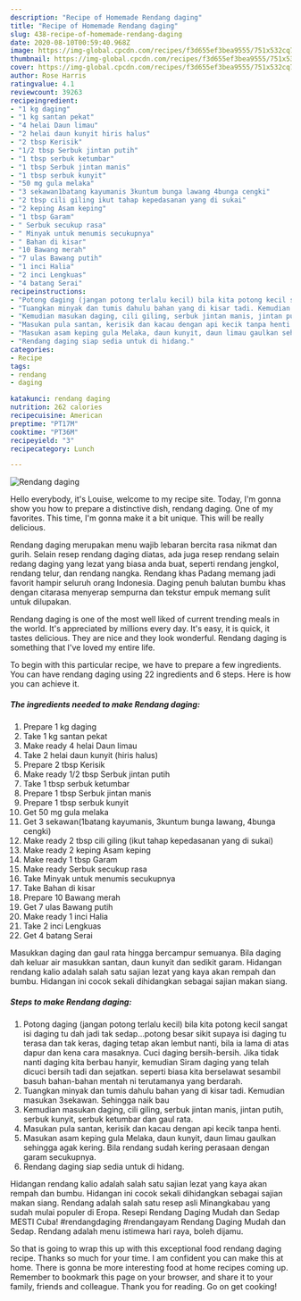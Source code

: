 ```yaml
---
description: "Recipe of Homemade Rendang daging"
title: "Recipe of Homemade Rendang daging"
slug: 438-recipe-of-homemade-rendang-daging
date: 2020-08-10T00:59:40.968Z
image: https://img-global.cpcdn.com/recipes/f3d655ef3bea9555/751x532cq70/rendang-daging-resipi-foto-utama.jpg
thumbnail: https://img-global.cpcdn.com/recipes/f3d655ef3bea9555/751x532cq70/rendang-daging-resipi-foto-utama.jpg
cover: https://img-global.cpcdn.com/recipes/f3d655ef3bea9555/751x532cq70/rendang-daging-resipi-foto-utama.jpg
author: Rose Harris
ratingvalue: 4.1
reviewcount: 39263
recipeingredient:
- "1 kg daging"
- "1 kg santan pekat"
- "4 helai Daun limau"
- "2 helai daun kunyit hiris halus"
- "2 tbsp Kerisik"
- "1/2 tbsp Serbuk jintan putih"
- "1 tbsp serbuk ketumbar"
- "1 tbsp Serbuk jintan manis"
- "1 tbsp serbuk kunyit"
- "50 mg gula melaka"
- "3 sekawan1batang kayumanis 3kuntum bunga lawang 4bunga cengki"
- "2 tbsp cili giling ikut tahap kepedasanan yang di sukai"
- "2 keping Asam keping"
- "1 tbsp Garam"
- " Serbuk secukup rasa"
- " Minyak untuk menumis secukupnya"
- " Bahan di kisar"
- "10 Bawang merah"
- "7 ulas Bawang putih"
- "1 inci Halia"
- "2 inci Lengkuas"
- "4 batang Serai"
recipeinstructions:
- "Potong daging (jangan potong terlalu kecil) bila kita potong kecil sangat isi daging tu dah jadi tak sedap...potong besar sikit supaya isi daging tu terasa dan tak keras, daging tetap akan lembut nanti, bila ia lama di atas dapur dan kena cara masaknya. Cuci daging bersih-bersih. Jika tidak nanti daging kita berbau hanyir, kemudian Siram daging yang telah dicuci bersih tadi dan sejatkan. seperti biasa kita berselawat sesambil basuh bahan-bahan mentah ni terutamanya yang berdarah."
- "Tuangkan minyak dan tumis dahulu bahan yang di kisar tadi. Kemudian masukan 3sekawan. Sehingga naik bau"
- "Kemudian masukan daging, cili giling, serbuk jintan manis, jintan putih, serbuk kunyit, serbuk ketumbar dan gaul rata."
- "Masukan pula santan, kerisik dan kacau dengan api kecik tanpa henti."
- "Masukan asam keping gula Melaka, daun kunyit, daun limau gaulkan sehingga agak kering. Bila rendang sudah kering perasaan dengan garam secukupnya."
- "Rendang daging siap sedia untuk di hidang."
categories:
- Recipe
tags:
- rendang
- daging

katakunci: rendang daging 
nutrition: 262 calories
recipecuisine: American
preptime: "PT17M"
cooktime: "PT36M"
recipeyield: "3"
recipecategory: Lunch

---
```



![Rendang daging](https://img-global.cpcdn.com/recipes/f3d655ef3bea9555/751x532cq70/rendang-daging-resipi-foto-utama.jpg)

Hello everybody, it's Louise, welcome to my recipe site. Today, I'm gonna show you how to prepare a distinctive dish, rendang daging. One of my favorites. This time, I'm gonna make it a bit unique. This will be really delicious.

Rendang daging merupakan menu wajib lebaran bercita rasa nikmat dan gurih. Selain resep rendang daging diatas, ada juga resep rendang selain redang daging yang lezat yang biasa anda buat, seperti rendang jengkol, rendang telur, dan rendang nangka. Rendang khas Padang memang jadi favorit hampir seluruh orang Indonesia. Daging penuh balutan bumbu khas dengan citarasa menyerap sempurna dan tekstur empuk memang sulit untuk dilupakan.

Rendang daging is one of the most well liked of current trending meals in the world. It's appreciated by millions every day. It's easy, it is quick, it tastes delicious. They are nice and they look wonderful. Rendang daging is something that I've loved my entire life.


To begin with this particular recipe, we have to prepare a few ingredients. You can have rendang daging using 22 ingredients and 6 steps. Here is how you can achieve it.

<!--inarticleads1-->

##### The ingredients needed to make Rendang daging:

1. Prepare 1 kg daging
1. Take 1 kg santan pekat
1. Make ready 4 helai Daun limau
1. Take 2 helai daun kunyit (hiris halus)
1. Prepare 2 tbsp Kerisik
1. Make ready 1/2 tbsp Serbuk jintan putih
1. Take 1 tbsp serbuk ketumbar
1. Prepare 1 tbsp Serbuk jintan manis
1. Prepare 1 tbsp serbuk kunyit
1. Get 50 mg gula melaka
1. Get 3 sekawan(1batang kayumanis, 3kuntum bunga lawang, 4bunga cengki)
1. Make ready 2 tbsp cili giling (ikut tahap kepedasanan yang di sukai)
1. Make ready 2 keping Asam keping
1. Make ready 1 tbsp Garam
1. Make ready  Serbuk secukup rasa
1. Take  Minyak untuk menumis secukupnya
1. Take  Bahan di kisar
1. Prepare 10 Bawang merah
1. Get 7 ulas Bawang putih
1. Make ready 1 inci Halia
1. Take 2 inci Lengkuas
1. Get 4 batang Serai


Masukkan daging dan gaul rata hingga bercampur semuanya. Bila daging dah keluar air masukkan santan, daun kunyit dan sedikit garam. Hidangan rendang kalio adalah salah satu sajian lezat yang kaya akan rempah dan bumbu. Hidangan ini cocok sekali dihidangkan sebagai sajian makan siang. 

<!--inarticleads2-->

##### Steps to make Rendang daging:

1. Potong daging (jangan potong terlalu kecil) bila kita potong kecil sangat isi daging tu dah jadi tak sedap...potong besar sikit supaya isi daging tu terasa dan tak keras, daging tetap akan lembut nanti, bila ia lama di atas dapur dan kena cara masaknya. Cuci daging bersih-bersih. Jika tidak nanti daging kita berbau hanyir, kemudian Siram daging yang telah dicuci bersih tadi dan sejatkan. seperti biasa kita berselawat sesambil basuh bahan-bahan mentah ni terutamanya yang berdarah.
1. Tuangkan minyak dan tumis dahulu bahan yang di kisar tadi. Kemudian masukan 3sekawan. Sehingga naik bau
1. Kemudian masukan daging, cili giling, serbuk jintan manis, jintan putih, serbuk kunyit, serbuk ketumbar dan gaul rata.
1. Masukan pula santan, kerisik dan kacau dengan api kecik tanpa henti.
1. Masukan asam keping gula Melaka, daun kunyit, daun limau gaulkan sehingga agak kering. Bila rendang sudah kering perasaan dengan garam secukupnya.
1. Rendang daging siap sedia untuk di hidang.


Hidangan rendang kalio adalah salah satu sajian lezat yang kaya akan rempah dan bumbu. Hidangan ini cocok sekali dihidangkan sebagai sajian makan siang. Rendang adalah salah satu resep asli Minangkabau yang sudah mulai populer di Eropa. Resepi Rendang Daging Mudah dan Sedap MESTI Cuba! #rendangdaging #rendangayam Rendang Daging Mudah dan Sedap. Rendang adalah menu istimewa hari raya, boleh dijamu. 

So that is going to wrap this up with this exceptional food rendang daging recipe. Thanks so much for your time. I am confident you can make this at home. There is gonna be more interesting food at home recipes coming up. Remember to bookmark this page on your browser, and share it to your family, friends and colleague. Thank you for reading. Go on get cooking!
